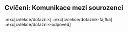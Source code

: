 ## Cvičení: Komunikace mezi sourozenci

::exc[cvlekce/dotaznik]
::exc[cvlekce/dotaznik-fajfka]
::exc[cvlekce/dotaznik-odpoved]
